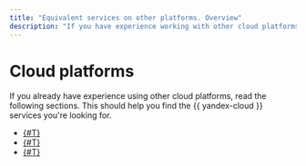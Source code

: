 ```yaml
---
title: "Equivalent services on other platforms. Overview"
description: "If you have experience working with other cloud platforms, please see the comparison of {{ yandex-cloud }} with Amazon Web Services, Google Cloud Platform, and Microsoft Azure. This should help you find the {{ yandex-cloud }} services you're looking for."
---
```


# Cloud platforms

If you already have experience using other cloud platforms, read the following sections. This should help you find the {{ yandex-cloud }} services you're looking for.
* [{#T}](aws.md)
* [{#T}](gcp.md)
* [{#T}](azure.md)
